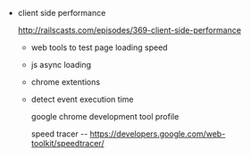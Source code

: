 * client side performance

   http://railscasts.com/episodes/369-client-side-performance

    * web tools to test page loading speed
    
    * js async loading
    
    * chrome extentions
       
    * detect event execution time
       
       google chrome development tool profile
    
       speed tracer -- https://developers.google.com/web-toolkit/speedtracer/
